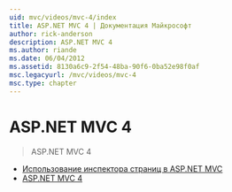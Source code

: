 ```yaml
---
uid: mvc/videos/mvc-4/index
title: ASP.NET MVC 4 | Документация Майкрософт
author: rick-anderson
description: ASP.NET MVC 4
ms.author: riande
ms.date: 06/04/2012
ms.assetid: 8130a6c9-2f54-48ba-90f6-0ba52e98f0af
msc.legacyurl: /mvc/videos/mvc-4
msc.type: chapter
---
```

<a name="aspnet-mvc-4"></a>ASP.NET MVC 4
====================
> ASP.NET MVC 4


- [Использование инспектора страниц в ASP.NET MVC](using-page-inspector-in-aspnet-mvc.md)
- [ASP.NET MVC 4](aspnet-mvc-4.md)
